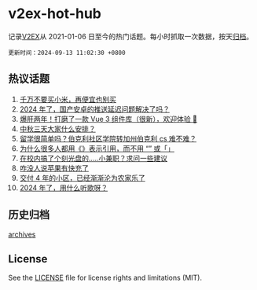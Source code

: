 # v2ex-hot-hub

 记录[V2EX](https://www.v2ex.com/)从 2021-01-06 日至今的热门话题。每小时抓取一次数据，按天[归档](archives)。

`更新时间：2024-09-13 11:02:30 +0800`

## 热议话题

1. [千万不要买小米，再便宜也别买](https://www.v2ex.com/t/1072408)
1. [2024 年了，国产安卓的推送延迟问题解决了吗？](https://www.v2ex.com/t/1072236)
1. [爆肝两年！打磨了一款 Vue 3 组件库（很新），欢迎体验 👏](https://www.v2ex.com/t/1072340)
1. [中秋三天大家什么安排？](https://www.v2ex.com/t/1072484)
1. [留学很简单吗？伯克利社区学院转加州伯克利 cs 难不难？](https://www.v2ex.com/t/1072239)
1. [为什么很多人都用《》表示引用，而不用 “” 或「」](https://www.v2ex.com/t/1072491)
1. [在校内搞了个刻光盘的.....小兼职？求问一些建议](https://www.v2ex.com/t/1072330)
1. [咋没人说苹果有快充了](https://www.v2ex.com/t/1072477)
1. [交付 4 年的小区，已经渐渐沦为农家乐了](https://www.v2ex.com/t/1072281)
1. [2024 年了，用什么听歌呀？](https://www.v2ex.com/t/1072490)

## 历史归档

[archives](archives)

## License

See the [LICENSE](LICENSE) file for license rights and limitations (MIT).
